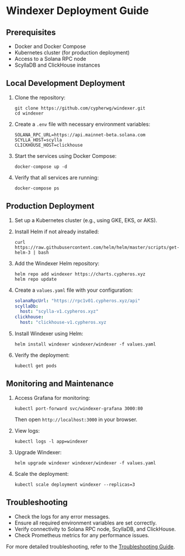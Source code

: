 # Windexer Deployment Guide

## Prerequisites

- Docker and Docker Compose
- Kubernetes cluster (for production deployment)
- Access to a Solana RPC node
- ScyllaDB and ClickHouse instances

## Local Development Deployment

1. Clone the repository:
   ```
   git clone https://github.com/cypherwg/windexer.git
   cd windexer
   ```

2. Create a `.env` file with necessary environment variables:
   ```
   SOLANA_RPC_URL=https://api.mainnet-beta.solana.com
   SCYLLA_HOST=scylla
   CLICKHOUSE_HOST=clickhouse
   ```

3. Start the services using Docker Compose:
   ```
   docker-compose up -d
   ```

4. Verify that all services are running:
   ```
   docker-compose ps
   ```

## Production Deployment

1. Set up a Kubernetes cluster (e.g., using GKE, EKS, or AKS).

2. Install Helm if not already installed:
   ```
   curl https://raw.githubusercontent.com/helm/helm/master/scripts/get-helm-3 | bash
   ```

3. Add the Windexer Helm repository:
   ```
   helm repo add windexer https://charts.cypheros.xyz
   helm repo update
   ```

4. Create a `values.yaml` file with your configuration:
   ```yaml
   solanaRpcUrl: "https://rpc1v01.cypheros.xyz/api"
   scyllaDb:
     host: "scylla-v1.cypheros.xyz"
   clickhouse:
     host: "clickhouse-v1.cypheros.xyz
   ```

5. Install Windexer using Helm:
   ```
   helm install windexer windexer/windexer -f values.yaml
   ```

6. Verify the deployment:
   ```
   kubectl get pods
   ```

## Monitoring and Maintenance

1. Access Grafana for monitoring:
   ```
   kubectl port-forward svc/windexer-grafana 3000:80
   ```
   Then open `http://localhost:3000` in your browser.

2. View logs:
   ```
   kubectl logs -l app=windexer
   ```

3. Upgrade Windexer:
   ```
   helm upgrade windexer windexer/windexer -f values.yaml
   ```

4. Scale the deployment:
   ```
   kubectl scale deployment windexer --replicas=3
   ```

## Troubleshooting

- Check the logs for any error messages.
- Ensure all required environment variables are set correctly.
- Verify connectivity to Solana RPC node, ScyllaDB, and ClickHouse.
- Check Prometheus metrics for any performance issues.

For more detailed troubleshooting, refer to the [Troubleshooting Guide](./troubleshooting.md).
```